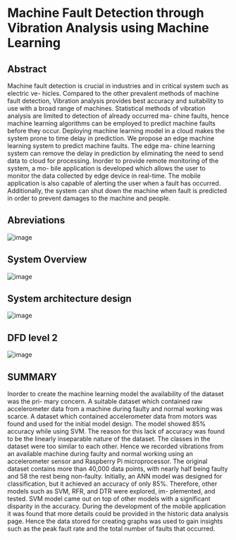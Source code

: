 # Machine Fault Detection through Vibration Analysis using Machine Learning
## Abstract 

Machine fault detection is crucial in industries and in critical system such as electric ve-
hicles. Compared to the other prevalent methods of machine fault detection, Vibration
analysis provides best accuracy and suitability to use with a broad range of machines.
Statistical methods of vibration analysis are limited to detection of already occurred ma-
chine faults, hence machine learning algorithms can be employed to predict machine
faults before they occur. Deploying machine learning model in a cloud makes the system
prone to time delay in prediction.
We propose an edge machine learning system to predict machine faults. The edge ma-
chine learning system can remove the delay in prediction by eliminating the need to send
data to cloud for processing. Inorder to provide remote monitoring of the system, a mo-
bile application is developed which allows the user to monitor the data collected by edge
device in real-time. The mobile application is also capable of alerting the user when a
fault has occurred. Additionally, the system can shut down the machine when fault is
predicted in order to prevent damages to the machine and people.

## Abreviations
![image](https://github.com/user-attachments/assets/c5dd6213-ec13-456b-b5c2-61a394628689)

## System Overview
![image](https://github.com/user-attachments/assets/bd20fcff-74a8-45f2-bd56-c9a5a2564fb1)

## System architecture design
![image](https://github.com/user-attachments/assets/86436160-a724-4fc4-a6cf-0252acddb5d6)

## DFD level 2
![image](https://github.com/user-attachments/assets/b422acdd-ae9c-4e73-9e79-1a730d3dae42)

## SUMMARY
Inorder to create the machine learning model the availability of the dataset was the pri-
mary concern. A suitable dataset which contained raw accelerometer data from a machine
during faulty and normal working was scarce. A dataset which contained accelerometer
data from motors was found and used for the initial model design. The model showed
85% accuracy while using SVM. The reason for this lack of accuracy was found to be
the linearly inseparable nature of the dataset. The classes in the dataset were too similar
to each other. Hence we recorded vibrations from an available machine during faulty and
normal working using an accelerometer sensor and Raspberry Pi microprocessor. The
original dataset contains more than 40,000 data points, with nearly half being faulty and
58
the rest being non-faulty.
Initially, an ANN model was designed for classification, but it achieved an accuracy of
only 85%. Therefore, other models such as SVM, RFR, and DTR were explored, im-
plemented, and tested. SVM model came out on top of other models with a significant
disparity in the accuracy.
During the development of the mobile application it was found that more details could
be provided in the historic data analysis page. Hence the data stored for creating graphs
was used to gain insights such as the peak fault rate and the total number of faults that
occurred.



